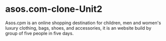 # asos.com-clone-Unit2
Asos.cpm is an online shopping destination for children, men and women's luxury clothing, bags, shoes, and accessories, it is an website build by group of five people in five days.
